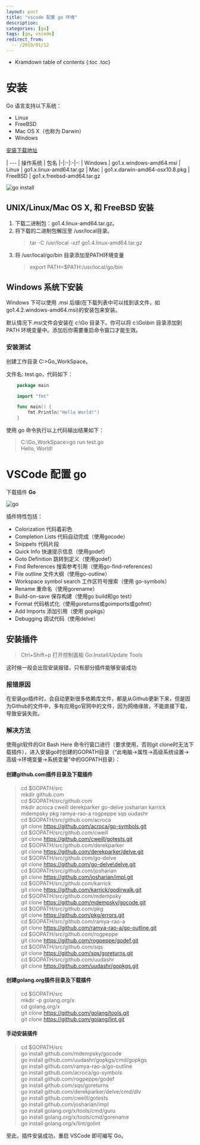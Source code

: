 ```yaml
---
layout: post
title: "vscode 配置 go 环境"
description:
categories: [go]
tags: [go, vscode]
redirect_from:
  -- /2019/01/12
---
```


* Kramdown table of contents
{:toc .toc}

# 安装

Go 语言支持以下系统：

* Linux
* FreeBSD
* Mac OS X（也称为 Darwin）
* Windows

[安装下载地址](https://golang.google.cn/dl/)

| ---
| 操作系统 | 包名
|-|:-|:-|-:
| Windows | go1.x.windows-amd64.msi
| Linux | go1.x.linux-amd64.tar.gz
| Mac | go1.x.darwin-amd64-osx10.8.pkg
| FreeBSD | go1.x.freebsd-amd64.tar.gz

![go install](https://github.com/caiyangmin/caiyangmin.github.io/blob/master/resourses/Go_01.jpg?raw=true)

## UNIX/Linux/Mac OS X, 和 FreeBSD 安装

1. 下载二进制包：go1.4.linux-amd64.tar.gz。
2. 将下载的二进制包解压至 /usr/local目录。
   > tar -C /usr/local -xzf go1.4.linux-amd64.tar.gz
3. 将 /usr/local/go/bin 目录添加至PATH环境变量
   > export PATH=$PATH:/usr/local/go/bin

## Windows 系统下安装

Windows 下可以使用 .msi 后缀(在下载列表中可以找到该文件，如go1.4.2.windows-amd64.msi)的安装包来安装。

默认情况下.msi文件会安装在 c:\Go 目录下。你可以将 c:\Go\bin 目录添加到 PATH 环境变量中。添加后你需要重启命令窗口才能生效。

### 安装测试

创建工作目录 C:\>Go_WorkSpace。

文件名: test.go，代码如下：

~~~ go
    package main

    import "fmt"

    func main() {
        fmt.Println("Hello World!")
    }
~~~

使用 go 命令执行以上代码输出结果如下：

> C:\Go_WorkSpace>go run test.go  
> Hello, World!

# VSCode 配置 go

下载插件 **Go**

![go](https://github.com/caiyangmin/caiyangmin.github.io/blob/master/resourses/Go_02.png?raw=true)

插件特性包括：

* Colorization 代码着彩色
* Completion Lists 代码自动完成（使用gocode）
* Snippets 代码片段
* Quick Info 快速提示信息（使用godef）
* Goto Definition 跳转到定义（使用godef）
* Find References 搜索参考引用（使用go-find-references）
* File outline 文件大纲（使用go-outline）
* Workspace symbol search 工作区符号搜索（使用 go-symbols）
* Rename 重命名（使用gorename）
* Build-on-save 保存构建（使用go build和go test）
* Format 代码格式化（使用goreturns或goimports或gofmt）
* Add Imports 添加引用（使用 gopkgs）
* Debugging 调试代码（使用delve）

## 安装插件

> Ctrl+Shift+p 打开控制面板
> Go:Install/Update Tools

这时候一般会出现安装报错，只有部分插件能够安装成功

### 报错原因

在安装go插件时，会自动更新很多依赖库文件，都是从Github更新下来，但是因为Github的文件中，多有应用go官网中的文件，因为网络缘故，不能直接下载，导致安装失败。

### 解决方法

使用git软件的Git Bash Here 命令行窗口进行（要求使用，否则git clone时无法下载插件），进入安装go时创建的GOPATH目录（“此电脑->属性->高级系统设置->高级->环境变量->系统变量”中的GOPATH目录）：

#### 创建github.com插件目录及下载插件

> cd $GOPATH/src  
> mkdir github.com  
> cd $GOPATH/src/github.com  
> mkdir acroca cweill derekparker go-delve josharian karrick mdempsky pkg ramya-rao-a rogpeppe sqs uudashr  
> cd $GOPATH/src/github.com/acroca  
> git clone https://github.com/acroca/go-symbols.git  
> cd $GOPATH/src/github.com/cweill  
> git clone https://github.com/cweill/gotests.git  
> cd $GOPATH/src/github.com/derekparker  
> git clone https://github.com/derekparker/delve.git  
> cd $GOPATH/src/github.com/go-delve  
> git clone https://github.com/go-delve\delve.git  
> cd $GOPATH/src/github.com/josharian  
> git clone https://github.com/josharian/impl.git  
> cd $GOPATH/src/github.com/karrick  
> git clone https://github.com/karrick/godirwalk.git  
> cd $GOPATH/src/github.com/mdempsky  
> git clone https://github.com/mdempsky/gocode.git  
> cd $GOPATH/src/github.com/pkg  
> git clone https://github.com/pkg/errors.git  
> cd $GOPATH/src/github.com/ramya-rao-a  
> git clone https://github.com/ramya-rao-a/go-outline.git  
> cd $GOPATH/src/github.com/rogpeppe  
> git clone https://github.com/rogpeppe/godef.git  
> cd $GOPATH/src/github.com/sqs  
> git clone https://github.com/sqs/goreturns.git  
> cd $GOPATH/src/github.com/uudashr  
> git clone https://github.com/uudashr/gopkgs.git  

#### 创建golang.org插件目录及下载插件

> cd $GOPATH/src  
> mkdir -p golang.org/x  
> cd golang.org/x  
> git clone https://github.com/golang/tools.git  
> git clone https://github.com/golang/lint.git  

#### 手动安装插件

> cd $GOPATH/src  
> go install github.com/mdempsky/gocode  
> go install github.com/uudashr/gopkgs/cmd/gopkgs  
> go install github.com/ramya-rao-a/go-outline  
> go install github.com/acroca/go-symbols  
> go install github.com/rogpeppe/godef  
> go install github.com/sqs/goreturns  
> go install github.com/derekparker/delve/cmd/dlv  
> go install github.com/cweill/gotests  
> go install github.com/josharian/impl  
> go install golang.org/x/tools/cmd/guru  
> go install golang.org/x/tools/cmd/gorename  
> go install golang.org/x/lint/golint  

至此，插件安装成功，重启 VSCode 即可编写 Go。